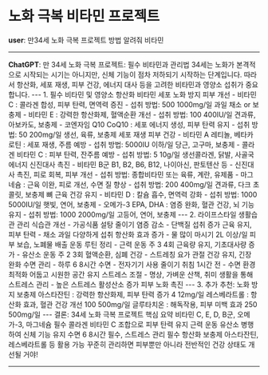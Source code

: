 # 노화 극복 비타민 프로젝트

**user**:
만34세 노화 극복 프로젝트 방법 알려줘 비타민

---

**ChatGPT**:
만 34세 노화 극복 프로젝트: 필수 비타민과 관리법 34세는 노화가 본격적으로 시작되는 시기는 아니지만, 신체 기능이 점차 저하되기 시작하는 단계입니다. 따라서 항산화, 세포 재생, 피부 건강, 에너지 대사 등을 고려한 비타민과 영양소 섭취가 중요합니다. --- 1. 필수 비타민 및 영양소 항산화 비타민 세포 노화 방지 피부 개선 - 비타민 C : 콜라겐 합성, 피부 탄력, 면역력 증진 - 섭취 방법: 500 1000mg/일 과일 채소 or 보충제 - 비타민 E : 강력한 항산화제, 혈액순환 개선 - 섭취 방법: 100 400IU/일 견과류, 아보카도, 보충제 - 코엔자임 Q10 CoQ10 : 세포 에너지 생성, 피부 탄력 유지 - 섭취 방법: 50 200mg/일 생선, 육류, 보충제 세포 재생 피부 건강 - 비타민 A 레티놀, 베타카로틴 : 세포 재생, 주름 예방 - 섭취 방법: 5000IU 이하/일 당근, 고구마, 보충제 - 콜라겐 비타민 C : 피부 탄력, 잔주름 예방 - 섭취 방법: 5 10g/일 생선콜라겐, 닭발, 사골국 에너지 신진대사 촉진 - 비타민 B군 B1, B2, B6, B12, 나이아신, 판토텐산 등 - 신진대사 촉진, 피로 회복, 피부 개선 - 섭취 방법: 종합비타민 또는 육류, 계란, 유제품 - 마그네슘 : 근육 이완, 피로 개선, 수면 질 향상 - 섭취 방법: 200 400mg/일 견과류, 다크 초콜릿, 보충제 뼈 근육 건강 유지 - 비타민 D : 칼슘 흡수, 면역력 강화 - 섭취 방법: 1000 5000IU/일 햇빛, 연어, 보충제 - 오메가-3 EPA, DHA : 염증 완화, 혈관 건강, 뇌 기능 유지 - 섭취 방법: 1000 2000mg/일 고등어, 연어, 보충제 --- 2. 라이프스타일 생활습관 관리 식습관 개선 - 가공식품 설탕 줄이기 염증 감소 - 단백질 섭취 증가 근육 유지, 피부 탄력 - 채소 과일 다양하게 섭취 항산화 효과 증가 - 물 많이 마시기 2L 이상/일 피부 보습, 노폐물 배출 운동 루틴 정리 - 근력 운동 주 3 4회 근육량 유지, 기초대사량 증가 - 유산소 운동 주 2 3회 혈액순환, 심폐 건강 - 스트레칭 요가 관절 건강 유지, 긴장 완화 수면 관리 - 하루 6 8시간 수면 - 전자기기 사용 줄이기 취침 1시간 전 - 수면 환경 최적화 어둡고 시원한 공간 유지 스트레스 조절 - 명상, 가벼운 산책, 취미 생활을 통해 스트레스 관리 - 높은 스트레스 활성산소 증가 피부 노화 촉진 --- 3. 추가 추천: 노화 방지 보충제 아스타잔틴 : 강력한 항산화제, 피부 탄력 증가 4 12mg/일 레스베라트롤 : 항산화 효과, 혈관 건강 개선 100 500mg/일 글루타치온 : 해독작용, 피부 미백 효과 250 500mg/일 --- 결론: 34세 노화 극복 프로젝트 핵심 요약 비타민 C, E, D, B군, 오메가-3, 마그네슘 필수 콜라겐 비타민 C 조합으로 피부 탄력 유지 근력 운동 유산소 병행하여 신체 기능 유지 수면 6 8시간 필수, 스트레스 관리 필수 항산화 보충제 아스타잔틴, 레스베라트롤 등 활용 가능 꾸준히 관리하면 피부뿐만 아니라 전반적인 건강 상태도 개선될 거야!

---

